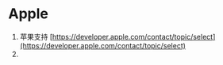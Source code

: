 # Apple



1. 苹果支持 [https://developer.apple.com/contact/topic/select](https://developer.apple.com/contact/topic/select)
2.
